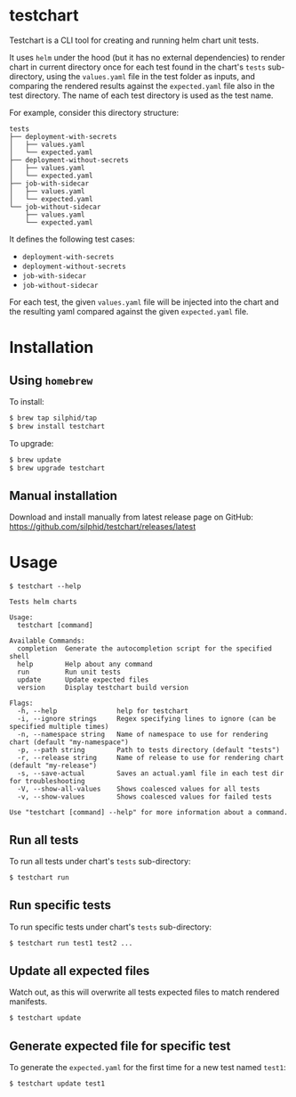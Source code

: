 # testchart

Testchart is a CLI tool for creating and running helm chart unit tests.

It uses `helm` under the hood (but it has no external dependencies) to render chart in current directory once for each test found in the chart's `tests` sub-directory, using the `values.yaml` file in the test folder as inputs, and comparing the rendered results against the `expected.yaml` file also in the test directory.  The name of each test directory is used as the test name.

For example, consider this directory structure:
```
tests
├── deployment-with-secrets
│   ├── values.yaml
│   └── expected.yaml
├── deployment-without-secrets
│   ├── values.yaml
│   └── expected.yaml
├── job-with-sidecar
│   ├── values.yaml
│   └── expected.yaml
└── job-without-sidecar
    ├── values.yaml
    └── expected.yaml
```

It defines the following test cases:
- `deployment-with-secrets`
- `deployment-without-secrets`
- `job-with-sidecar`
- `job-without-sidecar`

For each test, the given `values.yaml` file will be injected into the chart and the resulting yaml compared against the given `expected.yaml` file.

# Installation

## Using `homebrew`

To install:
```bash
$ brew tap silphid/tap
$ brew install testchart
```

To upgrade:
```bash
$ brew update
$ brew upgrade testchart
```

## Manual installation

Download and install manually from latest release page on GitHub: https://github.com/silphid/testchart/releases/latest

# Usage

```
$ testchart --help

Tests helm charts

Usage:
  testchart [command]

Available Commands:
  completion  Generate the autocompletion script for the specified shell
  help        Help about any command
  run         Run unit tests
  update      Update expected files
  version     Display testchart build version

Flags:
  -h, --help               help for testchart
  -i, --ignore strings     Regex specifying lines to ignore (can be specified multiple times)
  -n, --namespace string   Name of namespace to use for rendering chart (default "my-namespace")
  -p, --path string        Path to tests directory (default "tests")
  -r, --release string     Name of release to use for rendering chart (default "my-release")
  -s, --save-actual        Saves an actual.yaml file in each test dir for troubleshooting
  -V, --show-all-values    Shows coalesced values for all tests
  -v, --show-values        Shows coalesced values for failed tests

Use "testchart [command] --help" for more information about a command.
```

## Run all tests

To run all tests under chart's `tests` sub-directory:

```bash
$ testchart run
```

## Run specific tests

To run specific tests under chart's `tests` sub-directory:

```bash
$ testchart run test1 test2 ...
```

## Update all expected files

Watch out, as this will overwrite all tests expected files to match rendered manifests.

```bash
$ testchart update
```

## Generate expected file for specific test

To generate the `expected.yaml` for the first time for a new test named `test1`:

```bash
$ testchart update test1
```
